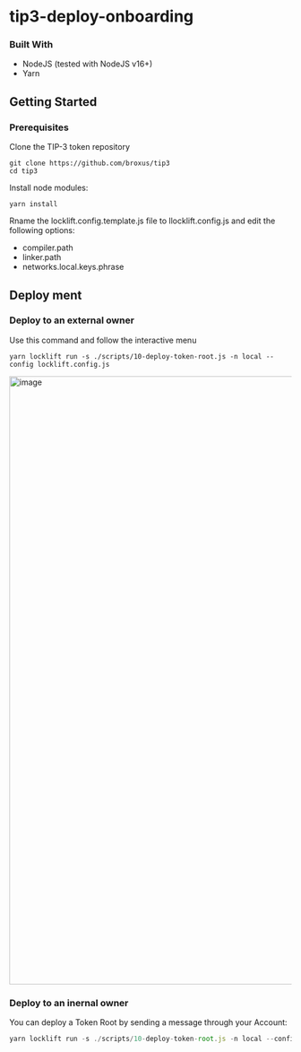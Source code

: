 # tip3-deploy-onboarding

### Built With
- NodeJS (tested with NodeJS v16+)
- Yarn

## Getting Started

### Prerequisites

Clone the TIP-3 token repository
```shell
git clone https://github.com/broxus/tip3
cd tip3
```

Install node modules:

```shell
yarn install
```

Rname the locklift.config.template.js file to llocklift.config.js
and edit the following options:

- compiler.path
- linker.path
- networks.local.keys.phrase

## Deploy ment
### Deploy to an external owner

Use this command and follow the interactive menu

```shell
yarn locklift run -s ./scripts/10-deploy-token-root.js -n local --config locklift.config.js
```
<img width="1085" alt="image" src="https://user-images.githubusercontent.com/44075582/181854237-08ff42a0-960f-4f05-90aa-c2d8a4a7074e.png">

### Deploy to an inernal owner

You can deploy a Token Root by sending a message through your Account:


```typescript
yarn locklift run -s ./scripts/10-deploy-token-root.js -n local --config locklift.config.js
```
